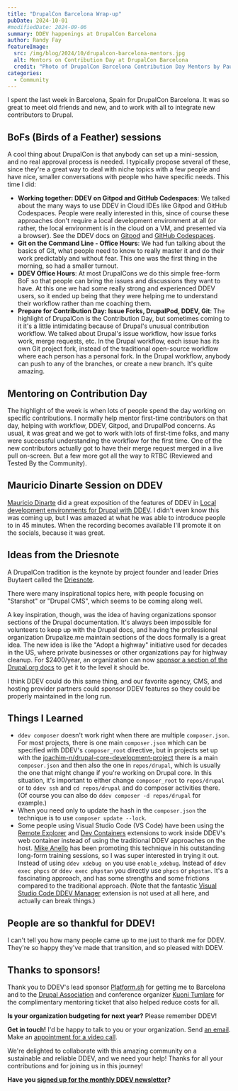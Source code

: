 ```yaml
---
title: "DrupalCon Barcelona Wrap-up"
pubDate: 2024-10-01
#modifiedDate: 2024-09-06
summary: DDEV happenings at DrupalCon Barcelona
author: Randy Fay
featureImage:
  src: /img/blog/2024/10/drupalcon-barcelona-mentors.jpg
  alt: Mentors on Contribution Day at DrupalCon Barcelona
  credit: "Photo of DrupalCon Barcelona Contribution Day Mentors by Paul Johnson"
categories:
  - Community
---
```


I spent the last week in Barcelona, Spain for DrupalCon Barcelona. It was so great to meet old friends and new, and to work with all to integrate new contributors to Drupal.

## BoFs (Birds of a Feather) sessions

A cool thing about DrupalCon is that anybody can set up a mini-session, and no real approval process is needed. I typically propose several of these, since they're a great way to deal with niche topics with a few people and have nice, smaller conversations with people who have specific needs. This time I did:

* **Working together: DDEV on Gitpod and GitHub Codespaces**: We talked about the many ways to use DDEV in Cloud IDEs like Gitpod and GitHub Codespaces. People were really interested in this, since of course these approaches don't require a local development environment at all (or rather, the local environment is in the cloud on a VM, and presented via a browser). See the DDEV docs on [Gitpod](https://ddev.readthedocs.io/en/latest/users/install/ddev-installation/#ddev-installation-gitpod) and [GitHub Codespaces](https://ddev.readthedocs.io/en/latest/users/install/ddev-installation/#ddev-installation-codespaces). 
* **Git on the Command Line - Office Hours**: We had fun talking about the basics of Git, what people need to know to really master it and do their work predictably and without fear. This one was the first thing in the morning, so had a smaller turnout.
* **DDEV Office Hours**: At most DrupalCons we do this simple free-form BoF so that people can bring the issues and discussions they want to have. At this one we had some really strong and experienced DDEV users, so it ended up being that they were helping me to understand their workflow rather than me coaching them.
* **Prepare for Contribution Day: Issue Forks, DrupalPod, DDEV, Git**: The highlight of DrupalCon is the Contribution Day, but sometimes coming to it it's a little intimidating because of Drupal's unusual contribution workflow. We talked about Drupal's issue workflow, how issue forks work, merge requests, etc. In the Drupal workflow, each issue has its own Git project fork, instead of the traditional open-source workflow where each person has a personal fork. In the Drupal workflow, anybody can push to any of the branches, or create a new branch. It's quite amazing.

## Mentoring on Contribution Day

The highlight of the week is when lots of people spend the day working on specific contributions. I normally help mentor first-time contributors on that day, helping with workflow, DDEV, Gitpod, and DrupalPod concerns. As usual, it was great and we got to work with lots of first-time folks, and many were successful understanding the workflow for the first time. One of the new contributors actually got to have their merge request merged in a live pull on-screen. But a few more got all the way to RTBC (Reviewed and Tested By the Community).

## Mauricio Dinarte Session on DDEV

[Mauricio Dinarte](https://www.drupal.org/u/dinarcon) did a great exposition of the features of DDEV in [Local development environments for Drupal with DDEV](https://events.drupal.org/barcelona2024/session/local-development-environments-drupal-ddev). I didn't even know this was coming up, but I was amazed at what he was able to introduce people to in 45 minutes. When the recording becomes available I'll promote it on the socials, because it was great.

## Ideas from the Driesnote

A DrupalCon tradition is the keynote by project founder and leader Dries Buytaert called the [Driesnote](https://dri.es/state-of-drupal-presentation-september-2024).

There were many inspirational topics here, with people focusing on "Starshot" or "Drupal CMS", which seems to be coming along well.

A key inspiration, though, was the idea of having organizations sponsor sections of the Drupal documentation. It's always been impossible for volunteers to keep up with the Drupal docs, and having the professional organization Drupalize.me maintain sections of the docs formally is a great idea. The new idea is like the "Adopt a highway" initiative used for decades in the US, where private businesses or other organizations pay for highway cleanup. For $2400/year, an organization can now [sponsor a section of the Drupal.org docs](https://drupalize.me/blog/adopt-document-sponsor-drupal-cms-documentation) to get it to the level it should be.

I think DDEV could do this same thing, and our favorite agency, CMS, and hosting provider partners could sponsor DDEV features so they could be properly maintained in the long run.

## Things I Learned

* `ddev composer` doesn't work right when there are multiple `composer.json`. For most projects, there is one main `composer.json` which can be specified with DDEV's `composer_root` directive, but in projects set up with the [joachim-n/drupal-core-development-project](https://github.com/joachim-n/drupal-core-development-project) there is a main `composer.json` and then also the one in `repos/drupal`, which is usually the one that might change if you're working on Drupal core. In this situation, it's important to either change `composer_root` to `repos/drupal` or to `ddev ssh` and `cd repos/drupal` and do composer activities there. (Of course you can also do `ddev composer -d repos/drupal` for example.)
* When you need only to update the hash in the `composer.json` the technique is to use `composer update --lock`.
* Some people using Visual Studio Code (VS Code) have been using the [Remote Explorer](https://marketplace.visualstudio.com/items?itemName=ms-vscode.remote-explorer) and [Dev Containers](https://marketplace.visualstudio.com/items?itemName=ms-vscode-remote.remote-containers) extensions to work inside DDEV's web container instead of using the traditional DDEV approaches on the host. [Mike Anello](https://www.drupaleasy.com/) has been promoting this technique in his outstanding long-form training sessions, so I was super interested in trying it out. Instead of using `ddev xdebug on` you use `enable_xdebug`. Instead of `ddev exec phpcs` or `ddev exec phpstan` you directly use `phpcs` or `phpstan`. It's a fascinating approach, and has some strengths and some frictions compared to the traditional approach. (Note that the fantastic [Visual Studio Code DDEV Manager](https://marketplace.visualstudio.com/items?itemName=biati.ddev-manager) extension is not used at all here, and actually can break things.)

## People are so thankful for DDEV!

I can't tell you how many people came up to me just to thank me for DDEV. They're so happy they've made that transition, and so pleased with DDEV.

## Thanks to sponsors!

Thank you to DDEV's lead sponsor [Platform.sh](https://platform.sh) for getting me to Barcelona and to the [Drupal Association](https://www.drupal.org/association) and conference organizer [Kuoni Tumlare](https://www.kuonitumlare.com/) for the complimentary mentoring ticket that also helped reduce costs for all.

**Is your organization budgeting for next year?** Please remember DDEV!

**Get in touch!** I'd be happy to talk to you or your organization. Send [an email](mailto:randy.fay%40ddev.com). Make an [appointment for a video call](https://cal.com/randyfay/30min).

We're delighted to collaborate with this amazing community on a sustainable and reliable DDEV, and we need your help! Thanks for all your contributions and for joining us in this journey!

**Have you [signed up for the monthly DDEV newsletter](/newsletter)?**
